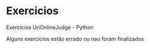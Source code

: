 # Exercicios
Exercicios UriOnlineJudge - Python

Alguns exercicios estão errado ou nao foram finalizados
